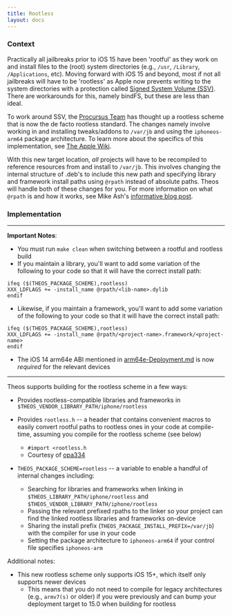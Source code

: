 ```yaml
---
title: Rootless
layout: docs
---
```


### Context

Practically all jailbreaks prior to iOS 15 have been 'rootful' as they work on and install files to the (root) system directories (e.g., `/usr`, `/Library`, `/Applications`, etc). Moving forward with iOS 15 and beyond, most if not all jailbreaks will have to be 'rootless' as Apple now prevents writing to the system directories with a protection called [Signed System Volume (SSV)](https://support.apple.com/guide/security/signed-system-volume-security-secd698747c9/web). There are workarounds for this, namely bindFS, but these are less than ideal.

To work around SSV, the [Procursus Team](https://github.com/procursusteam/) has thought up a rootless scheme that is now the de facto rootless standard. The changes namely involve working in and installing tweaks/addons to `/var/jb` and using the `iphoneos-arm64` package architecture. To learn more about the specifics of this implementation, see [The Apple Wiki](https://theapplewiki.com/wiki/Rootless).

With this new target location, *all* projects will have to be recompiled to reference resources from and install to `/var/jb`. This involves changing the internal structure of .deb's to include this new path and specifying library and framework install paths using `@rpath` instead of absolute paths. Theos will handle both of these changes for you. For more information on what `@rpath` is and how it works, see Mike Ash's [informative blog post](http://www.mikeash.com/pyblog/friday-qa-2009-11-06-linking-and-install-names.html).

### Implementation

---

**Important Notes**:
- You must run `make clean` when switching between a rootful and rootless build
- If you maintain a library, you'll want to add some variation of the following to your code so that it will have the correct install path:
```make
ifeq ($(THEOS_PACKAGE_SCHEME),rootless)
XXX_LDFLAGS += -install_name @rpath/<lib-name>.dylib
endif
```
- Likewise, if you maintain a framework, you'll want to add some variation of the following to your code so that it will have the correct install path:
```make
ifeq ($(THEOS_PACKAGE_SCHEME),rootless)
XXX_LDFLAGS += -install_name @rpath/<project-name>.framework/<project-name>
endif
```
- The iOS 14 arm64e ABI mentioned in [arm64e-Deployment.md](arm64e-Deployment.html) is now *required* for the relevant devices

---

Theos supports building for the rootless scheme in a few ways:
- Provides rootless-compatible libraries and frameworks in `$THEOS_VENDOR_LIBRARY_PATH/iphone/rootless`

- Provides `rootless.h` -- a header that contains convenient macros to easily convert rootful paths to rootless ones in your code at compile-time, assuming you compile for the rootless scheme (see below)
    - `#import <rootless.h`
    - Courtesy of [opa334](https://github.com/theos/headers/commit/9f00c9663aff892b512f87666dbfbf8fe4943e84)

- `THEOS_PACKAGE_SCHEME=rootless` -- a variable to enable a handful of internal changes including:
    - Searching for libraries and frameworks when linking in `$THEOS_LIBRARY_PATH/iphone/rootless` and `$THEOS_VENDOR_LIBRARY_PATH/iphone/rootless`
    - Passing the relevant prefixed rpaths to the linker so your project can find the linked rootless libraries and frameworks on-device
    - Sharing the install prefix (`THEOS_PACKAGE_INSTALL_PREFIX=/var/jb`) with the compiler for use in your code
    - Setting the package architecture to `iphoneos-arm64` if your control file specifies `iphoneos-arm`

Additional notes:
- This new rootless scheme only supports iOS 15+, which itself only supports newer devices
    - This means that you do not need to compile for legacy architectures (e.g., `armv7(s)` or older) if you were previously and can bump your deployment target to 15.0 when building for rootless
